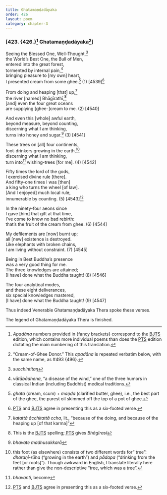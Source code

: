 ```yaml
---
title: Ghatamaṇḍadāyaka
order: 426
layout: poem
category: chapter-3
---
```


### \[423. {426.}[^1] Ghatamaṇḍadāyaka[^2]\]

Seeing the Blessed One, Well-Thought,[^3]  
the World’s Best One, the Bull of Men,  
entered into the great forest,  
tormented by internal pain,[^4]  
bringing pleasure to \[my own\] heart,  
I presented cream from some ghee.[^5] (1) \[4539\][^6]

From doing and heaping \[that\] up,[^7]  
the river \[named\] Bhāgīrathī,[^8]  
\[and\] even the four great oceans  
are supplying \[ghee-\]cream to me. (2) \[4540\]

And even this \[whole\] awful earth,  
beyond measure, beyond counting,  
discerning what I am thinking,  
turns into honey and sugar.[^9] (3) \[4541\]

These trees on \[all\] four continents,  
foot-drinkers growing in the earth,[^10]  
discerning what I am thinking,  
turn into[^11] wishing-trees \[for me\]. (4) \[4542\]

Fifty times the lord of the gods,  
I exercised divine rule \[there\].  
And fifty-one times I was \[then\]  
a king who turns the wheel \[of law\].  
\[And I enjoyed\] much local rule,  
innumerable by counting. (5) \[4543\][^12]

In the ninety-four aeons since  
I gave \[him\] that gift at that time,  
I’ve come to know no bad rebirth:  
that’s the fruit of the cream from ghee. (6) \[4544\]

My defilements are \[now\] burnt up;  
all \[new\] existence is destroyed.  
Like elephants with broken chains,  
I am living without constraint. (7) \[4545\]

Being in Best Buddha’s presence  
was a very good thing for me.  
The three knowledges are attained;  
\[I have\] done what the Buddha taught! (8) \[4546\]

The four analytical modes,  
and these eight deliverances,  
six special knowledges mastered,  
\[I have\] done what the Buddha taught! (9) \[4547\]

Thus indeed Venerable Ghatamaṇḍadāyaka Thera spoke these verses.

The legend of Ghatamaṇḍadāyaka Thera is finished.

[^1]: *Apadāna* numbers provided in {fancy brackets} correspond to the <abbr title="Buddha Jayanthi Tripitaka Series">BJTS</abbr> edition, which contains more individual poems than does the <abbr title="Pali Text Society">PTS</abbr> edition dictating the main numbering of this translation.

[^2]: “Cream-of-Ghee Donor.” This *apadāna* is repeated verbatim below, with the same name, as \#493 {496}.

[^3]: *su<span class="diacritics" data-state="on">c</span><span class="no-diacritics" data-state="off">ch</span>intitaŋ*

[^4]: *vātābādhena*, “a disease of the wind,” one of the three humors in classical Indian (including Buddhist) medical traditions.

[^5]: *ghata* (cream, scum) + *maṇḍa* (clarified butter, ghee), i.e., the best part of the ghee, the purest oil skimmed off the top of a pot of ghee.

[^6]: <abbr title="Pali Text Society">PTS</abbr> and <abbr title="Buddha Jayanthi Tripitaka Series">BJTS</abbr> agree in presenting this as a six-footed verse.

[^7]: *katattā ā<span class="diacritics" data-state="on">c</span><span class="no-diacritics" data-state="off">ch</span>itattā <span class="diacritics" data-state="on">c</span><span class="no-diacritics" data-state="off">ch</span>a*, lit., “because of the doing, and because of the heaping up \[of that karma\]”

[^8]: This is the <abbr title="Buddha Jayanthi Tripitaka Series">BJTS</abbr> spelling; <abbr title="Pali Text Society">PTS</abbr> gives *Bhāgīrasī*

[^9]: *bhavate madhusakkarā*

[^10]: this foot (as elsewhere) consists of two different words for” tree”: *dharaṇī-rūha* (“growing in the earth”) and *pādapa* (“drinking from the feet \[or roots\]”). Though awkward in English, I translate literally here rather than give the non-descriptive “tree, which was a tree”.

[^11]: *bhavanti*, become

[^12]: <abbr title="Pali Text Society">PTS</abbr> and <abbr title="Buddha Jayanthi Tripitaka Series">BJTS</abbr> agree in presenting this as a six-footed verse.

